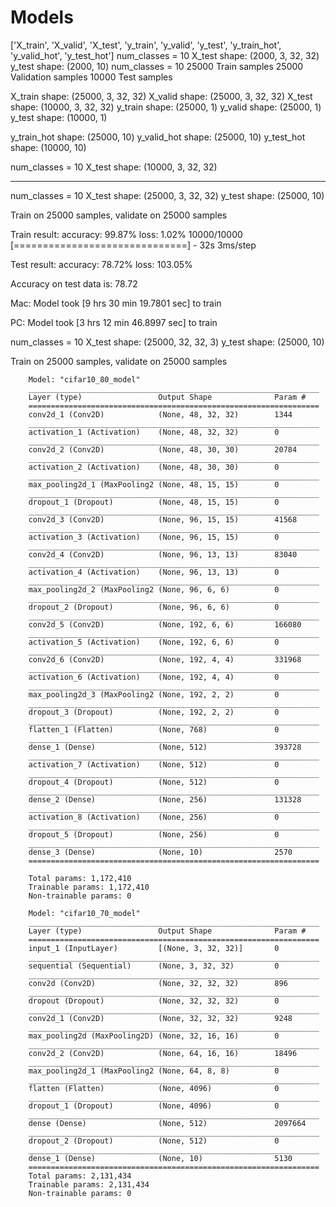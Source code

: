 
# Models


['X_train', 'X_valid', 'X_test', 'y_train', 'y_valid', 'y_test', 'y_train_hot', 'y_valid_hot', 'y_test_hot']
num_classes = 10
X_test shape: (2000, 3, 32, 32)
y_test shape: (2000, 10)
num_classes = 10
25000 Train samples
25000 Validation samples
10000 Test samples

X_train shape: (25000, 3, 32, 32)
X_valid shape: (25000, 3, 32, 32)
X_test shape: (10000, 3, 32, 32)
y_train shape: (25000, 1)
y_valid shape: (25000, 1)
y_test shape: (10000, 1)

y_train_hot shape: (25000, 10)
y_valid_hot shape: (25000, 10)
y_test_hot shape: (10000, 10)

num_classes = 10
X_test shape: (10000, 3, 32, 32)

-----------------


num_classes = 10
X_test shape: (25000, 3, 32, 32)
y_test shape: (25000, 10)

Train on 25000 samples, validate on 25000 samples

Train result: accuracy: 99.87%  loss: 1.02%
10000/10000 [==============================] - 32s 3ms/step

Test result: accuracy: 78.72%  loss: 103.05%

Accuracy on test data is:  78.72


Mac: Model took [9 hrs 30 min 19.7801 sec] to train

PC:  Model took [3 hrs 12 min 46.8997 sec] to train


num_classes = 10
X_test shape: (25000, 32, 32, 3)
y_test shape: (25000, 10)

Train on 25000 samples, validate on 25000 samples

```
    Model: "cifar10_80_model"
    _________________________________________________________________
    Layer (type)                 Output Shape              Param #
    =================================================================
    conv2d_1 (Conv2D)            (None, 48, 32, 32)        1344
    _________________________________________________________________
    activation_1 (Activation)    (None, 48, 32, 32)        0
    _________________________________________________________________
    conv2d_2 (Conv2D)            (None, 48, 30, 30)        20784
    _________________________________________________________________
    activation_2 (Activation)    (None, 48, 30, 30)        0
    _________________________________________________________________
    max_pooling2d_1 (MaxPooling2 (None, 48, 15, 15)        0
    _________________________________________________________________
    dropout_1 (Dropout)          (None, 48, 15, 15)        0
    _________________________________________________________________
    conv2d_3 (Conv2D)            (None, 96, 15, 15)        41568
    _________________________________________________________________
    activation_3 (Activation)    (None, 96, 15, 15)        0
    _________________________________________________________________
    conv2d_4 (Conv2D)            (None, 96, 13, 13)        83040
    _________________________________________________________________
    activation_4 (Activation)    (None, 96, 13, 13)        0
    _________________________________________________________________
    max_pooling2d_2 (MaxPooling2 (None, 96, 6, 6)          0
    _________________________________________________________________
    dropout_2 (Dropout)          (None, 96, 6, 6)          0
    _________________________________________________________________
    conv2d_5 (Conv2D)            (None, 192, 6, 6)         166080
    _________________________________________________________________
    activation_5 (Activation)    (None, 192, 6, 6)         0
    _________________________________________________________________
    conv2d_6 (Conv2D)            (None, 192, 4, 4)         331968
    _________________________________________________________________
    activation_6 (Activation)    (None, 192, 4, 4)         0
    _________________________________________________________________
    max_pooling2d_3 (MaxPooling2 (None, 192, 2, 2)         0
    _________________________________________________________________
    dropout_3 (Dropout)          (None, 192, 2, 2)         0
    _________________________________________________________________
    flatten_1 (Flatten)          (None, 768)               0
    _________________________________________________________________
    dense_1 (Dense)              (None, 512)               393728
    _________________________________________________________________
    activation_7 (Activation)    (None, 512)               0
    _________________________________________________________________
    dropout_4 (Dropout)          (None, 512)               0
    _________________________________________________________________
    dense_2 (Dense)              (None, 256)               131328
    _________________________________________________________________
    activation_8 (Activation)    (None, 256)               0
    _________________________________________________________________
    dropout_5 (Dropout)          (None, 256)               0
    _________________________________________________________________
    dense_3 (Dense)              (None, 10)                2570
    =================================================================

    Total params: 1,172,410
    Trainable params: 1,172,410
    Non-trainable params: 0
```

```
    Model: "cifar10_70_model"
    _________________________________________________________________
    Layer (type)                 Output Shape              Param #
    =================================================================
    input_1 (InputLayer)         [(None, 3, 32, 32)]       0
    _________________________________________________________________
    sequential (Sequential)      (None, 3, 32, 32)         0
    _________________________________________________________________
    conv2d (Conv2D)              (None, 32, 32, 32)        896
    _________________________________________________________________
    dropout (Dropout)            (None, 32, 32, 32)        0
    _________________________________________________________________
    conv2d_1 (Conv2D)            (None, 32, 32, 32)        9248
    _________________________________________________________________
    max_pooling2d (MaxPooling2D) (None, 32, 16, 16)        0
    _________________________________________________________________
    conv2d_2 (Conv2D)            (None, 64, 16, 16)        18496
    _________________________________________________________________
    max_pooling2d_1 (MaxPooling2 (None, 64, 8, 8)          0
    _________________________________________________________________
    flatten (Flatten)            (None, 4096)              0
    _________________________________________________________________
    dropout_1 (Dropout)          (None, 4096)              0
    _________________________________________________________________
    dense (Dense)                (None, 512)               2097664
    _________________________________________________________________
    dropout_2 (Dropout)          (None, 512)               0
    _________________________________________________________________
    dense_1 (Dense)              (None, 10)                5130
    =================================================================
    Total params: 2,131,434
    Trainable params: 2,131,434
    Non-trainable params: 0
```


